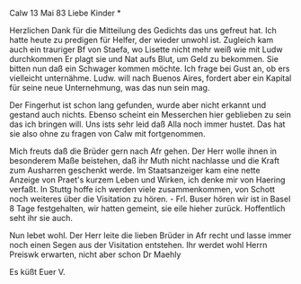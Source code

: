  Calw 13 Mai 83
Liebe Kinder <Marie>*

Herzlichen Dank für die Mitteilung des Gedichts das uns gefreut hat. Ich hatte heute zu predigen für Helfer, der wieder unwohl ist. Zugleich kam auch ein trauriger Bf von Staefa, wo Lisette nicht mehr weiß wie mit Ludw durchkommen Er plagt sie und Nat aufs Blut, um Geld zu bekommen. Sie bitten nun daß ein Schwager kommen möchte. Ich frage bei Gust an, ob ers vielleicht unternähme. Ludw. will nach Buenos Aires, fordert aber ein Kapital für seine neue Unternehmung, was das nun sein mag.

Der Fingerhut ist schon lang gefunden, wurde aber nicht erkannt und gestand auch nichts. Ebenso scheint ein Messerchen hier geblieben zu sein das ich bringen will. Uns ists sehr leid daß Alla noch immer hustet. Das hat sie also ohne zu fragen von Calw mit fortgenommen.

Mich freuts daß die Brüder gern nach Afr gehen. Der Herr wolle ihnen in besonderem Maße beistehen, daß ihr Muth nicht nachlasse und die Kraft zum Ausharren geschenkt werde. Im Staatsanzeiger kam eine nette Anzeige von Praet's kurzem Leben und Wirken, ich denke mir von Haering verfaßt. In Stuttg hoffe ich werden viele zusammenkommen, von Schott noch weiteres über die Visitation zu hören. - Frl. Buser hören wir ist in Basel 8 Tage festgehalten, wir hatten gemeint, sie eile hieher zurück. Hoffentlich seht ihr sie auch.

Nun lebet wohl. Der Herr leite die lieben Brüder in Afr recht und lasse immer noch einen Segen aus der Visitation entstehen. Ihr werdet wohl Herrn Preiswk erwarten, nicht aber schon Dr Maehly

 Es küßt Euer V.
